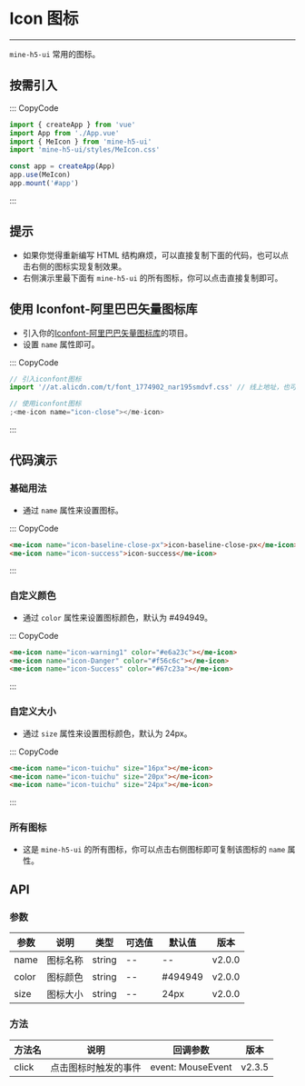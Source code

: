 # Icon 图标

---

`mine-h5-ui` 常用的图标。

## 按需引入

::: CopyCode

```js
import { createApp } from 'vue'
import App from './App.vue'
import { MeIcon } from 'mine-h5-ui'
import 'mine-h5-ui/styles/MeIcon.css'

const app = createApp(App)
app.use(MeIcon)
app.mount('#app')
```

:::

## 提示

- 如果你觉得重新编写 HTML 结构麻烦，可以直接复制下面的代码，也可以点击右侧的图标实现复制效果。
- 右侧演示里最下面有 `mine-h5-ui` 的所有图标，你可以点击直接复制即可。

## 使用 Iconfont-阿里巴巴矢量图标库

- 引入你的[Iconfont-阿里巴巴矢量图标库](https://www.iconfont.cn/)的项目。
- 设置 `name` 属性即可。

::: CopyCode

```js
// 引入iconfont图标
import '//at.alicdn.com/t/font_1774902_nar195smdvf.css' // 线上地址，也可以使用线下文件

// 使用iconfont图标
;<me-icon name="icon-close"></me-icon>
```

:::

## 代码演示

### 基础用法

- 通过 `name` 属性来设置图标。

::: CopyCode

```html
<me-icon name="icon-baseline-close-px">icon-baseline-close-px</me-icon>
<me-icon name="icon-success">icon-success</me-icon>
```

:::

### 自定义颜色

- 通过 `color` 属性来设置图标颜色，默认为 #494949。

::: CopyCode

```html
<me-icon name="icon-warning1" color="#e6a23c"></me-icon>
<me-icon name="icon-Danger" color="#f56c6c"></me-icon>
<me-icon name="icon-Success" color="#67c23a"></me-icon>
```

:::

### 自定义大小

- 通过 `size` 属性来设置图标颜色，默认为 24px。

::: CopyCode

```html
<me-icon name="icon-tuichu" size="16px"></me-icon>
<me-icon name="icon-tuichu" size="20px"></me-icon>
<me-icon name="icon-tuichu" size="24px"></me-icon>
```

:::

### 所有图标

- 这是 `mine-h5-ui` 的所有图标，你可以点击右侧图标即可复制该图标的 `name` 属性。

## API

### 参数

| 参数  | 说明     | 类型   | 可选值 | 默认值  | 版本   |
| ----- | -------- | ------ | ------ | ------- | ------ |
| name  | 图标名称 | string | --     | --      | v2.0.0 |
| color | 图标颜色 | string | --     | #494949 | v2.0.0 |
| size  | 图标大小 | string | --     | 24px    | v2.0.0 |

### 方法

| 方法名 | 说明                 | 回调参数          | 版本   |
| ------ | -------------------- | ----------------- | ------ |
| click  | 点击图标时触发的事件 | event: MouseEvent | v2.3.5 |
